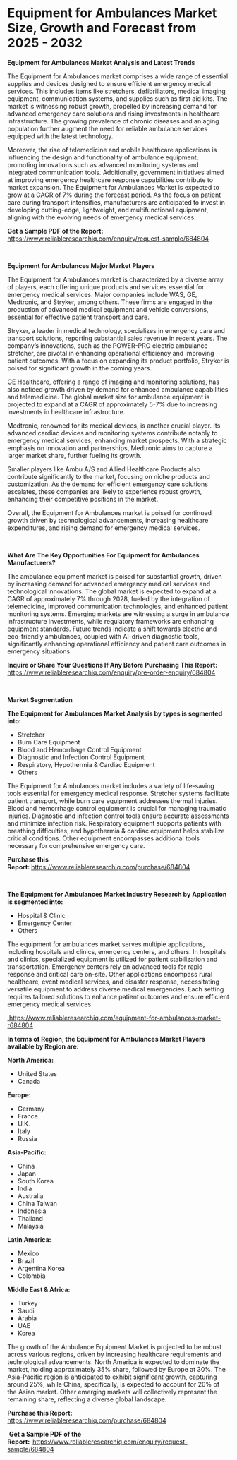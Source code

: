 <p><h1>Equipment for Ambulances Market Size, Growth and Forecast from 2025 - 2032</h1></p><p><strong>Equipment for Ambulances Market Analysis and Latest Trends</strong></p>
<p><p>The Equipment for Ambulances market comprises a wide range of essential supplies and devices designed to ensure efficient emergency medical services. This includes items like stretchers, defibrillators, medical imaging equipment, communication systems, and supplies such as first aid kits. The market is witnessing robust growth, propelled by increasing demand for advanced emergency care solutions and rising investments in healthcare infrastructure. The growing prevalence of chronic diseases and an aging population further augment the need for reliable ambulance services equipped with the latest technology.</p><p>Moreover, the rise of telemedicine and mobile healthcare applications is influencing the design and functionality of ambulance equipment, promoting innovations such as advanced monitoring systems and integrated communication tools. Additionally, government initiatives aimed at improving emergency healthcare response capabilities contribute to market expansion. The Equipment for Ambulances Market is expected to grow at a CAGR of 7% during the forecast period. As the focus on patient care during transport intensifies, manufacturers are anticipated to invest in developing cutting-edge, lightweight, and multifunctional equipment, aligning with the evolving needs of emergency medical services.</p></p>
<p><strong>Get a Sample PDF of the Report:&nbsp;</strong> <a href="https://www.reliableresearchiq.com/enquiry/request-sample/684804?utm_campaign=3055&utm_medium=2&utm_source=Github&utm_content=ia&utm_term=13042025&utm_id=equipment-for-ambulances">https://www.reliableresearchiq.com/enquiry/request-sample/684804</a></p>
<p>&nbsp;</p>
<p><strong>Equipment for Ambulances Major Market Players</strong></p>
<p><p>The Equipment for Ambulances market is characterized by a diverse array of players, each offering unique products and services essential for emergency medical services. Major companies include WAS, GE, Medtronic, and Stryker, among others. These firms are engaged in the production of advanced medical equipment and vehicle conversions, essential for effective patient transport and care.</p><p>Stryker, a leader in medical technology, specializes in emergency care and transport solutions, reporting substantial sales revenue in recent years. The company’s innovations, such as the POWER-PRO electric ambulance stretcher, are pivotal in enhancing operational efficiency and improving patient outcomes. With a focus on expanding its product portfolio, Stryker is poised for significant growth in the coming years.</p><p>GE Healthcare, offering a range of imaging and monitoring solutions, has also noticed growth driven by demand for enhanced ambulance capabilities and telemedicine. The global market size for ambulance equipment is projected to expand at a CAGR of approximately 5-7% due to increasing investments in healthcare infrastructure.</p><p>Medtronic, renowned for its medical devices, is another crucial player. Its advanced cardiac devices and monitoring systems contribute notably to emergency medical services, enhancing market prospects. With a strategic emphasis on innovation and partnerships, Medtronic aims to capture a larger market share, further fueling its growth.</p><p>Smaller players like Ambu A/S and Allied Healthcare Products also contribute significantly to the market, focusing on niche products and customization. As the demand for efficient emergency care solutions escalates, these companies are likely to experience robust growth, enhancing their competitive positions in the market.</p><p>Overall, the Equipment for Ambulances market is poised for continued growth driven by technological advancements, increasing healthcare expenditures, and rising demand for emergency medical services.</p></p>
<p>&nbsp;</p>
<p><strong>What Are The Key Opportunities For Equipment for Ambulances Manufacturers?</strong></p>
<p><p>The ambulance equipment market is poised for substantial growth, driven by increasing demand for advanced emergency medical services and technological innovations. The global market is expected to expand at a CAGR of approximately 7% through 2028, fueled by the integration of telemedicine, improved communication technologies, and enhanced patient monitoring systems. Emerging markets are witnessing a surge in ambulance infrastructure investments, while regulatory frameworks are enhancing equipment standards. Future trends indicate a shift towards electric and eco-friendly ambulances, coupled with AI-driven diagnostic tools, significantly enhancing operational efficiency and patient care outcomes in emergency situations.</p></p>
<p><strong>Inquire or Share Your Questions If Any Before Purchasing This Report:</strong> <a href="https://www.reliableresearchiq.com/enquiry/pre-order-enquiry/684804?utm_campaign=3055&utm_medium=2&utm_source=Github&utm_content=ia&utm_term=13042025&utm_id=equipment-for-ambulances">https://www.reliableresearchiq.com/enquiry/pre-order-enquiry/684804</a></p>
<p>&nbsp;</p>
<p><strong>Market Segmentation</strong></p>
<p><strong>The Equipment for Ambulances Market Analysis by types is segmented into:</strong></p>
<p><ul><li>Stretcher</li><li>Burn Care Equipment</li><li>Blood and Hemorrhage Control Equipment</li><li>Diagnostic and Infection Control Equipment</li><li>Respiratory, Hypothermia & Cardiac Equipment</li><li>Others</li></ul></p>
<p><p>The Equipment for Ambulances market includes a variety of life-saving tools essential for emergency medical response. Stretcher systems facilitate patient transport, while burn care equipment addresses thermal injuries. Blood and hemorrhage control equipment is crucial for managing traumatic injuries. Diagnostic and infection control tools ensure accurate assessments and minimize infection risk. Respiratory equipment supports patients with breathing difficulties, and hypothermia & cardiac equipment helps stabilize critical conditions. Other equipment encompasses additional tools necessary for comprehensive emergency care.</p></p>
<p><strong>Purchase this Report:&nbsp;</strong><a href="https://www.reliableresearchiq.com/purchase/684804?utm_campaign=3055&utm_medium=2&utm_source=Github&utm_content=ia&utm_term=13042025&utm_id=equipment-for-ambulances">https://www.reliableresearchiq.com/purchase/684804</a></p>
<p>&nbsp;</p>
<p><strong>The Equipment for Ambulances Market Industry Research by Application is segmented into:</strong></p>
<p><ul><li>Hospital & Clinic</li><li>Emergency Center</li><li>Others</li></ul></p>
<p><p>The equipment for ambulances market serves multiple applications, including hospitals and clinics, emergency centers, and others. In hospitals and clinics, specialized equipment is utilized for patient stabilization and transportation. Emergency centers rely on advanced tools for rapid response and critical care on-site. Other applications encompass rural healthcare, event medical services, and disaster response, necessitating versatile equipment to address diverse medical emergencies. Each setting requires tailored solutions to enhance patient outcomes and ensure efficient emergency medical services.</p></p>
<p><a href="https://www.reliableresearchiq.com/equipment-for-ambulances-market-r684804?utm_campaign=3055&utm_medium=2&utm_source=Github&utm_content=ia&utm_term=13042025&utm_id=equipment-for-ambulances">&nbsp;https://www.reliableresearchiq.com/equipment-for-ambulances-market-r684804</a></p>
<p><strong>In terms of Region, the Equipment for Ambulances Market Players available by Region are:</strong></p>
<p>
    <p> <strong> North America: </strong>
        <ul>
            <li>United States</li>
            <li>Canada</li>
        </ul>
        </p> 
    <p> <strong> Europe: </strong>
        <ul>
            <li>Germany</li>
            <li>France</li>
            <li>U.K.</li>
            <li>Italy</li>
            <li>Russia</li>
        </ul>
        </p> 
    <p> <strong> Asia-Pacific: </strong>
        <ul>
            <li>China</li>
            <li>Japan</li>
            <li>South Korea</li>
            <li>India</li>
            <li>Australia</li>
            <li>China Taiwan</li>
            <li>Indonesia</li>
            <li>Thailand</li>
            <li>Malaysia</li>
        </ul>
        </p> 
    <p> <strong> Latin America: </strong>
        <ul>
            <li>Mexico</li>
            <li>Brazil</li>
            <li>Argentina Korea</li>
            <li>Colombia</li>
        </ul>
        </p> 
    <p> <strong> Middle East & Africa: </strong>
        <ul>
            <li>Turkey</li>
            <li>Saudi</li>
            <li>Arabia</li>
            <li>UAE</li>
            <li>Korea</li>
        </ul>
    </p>
    </p>
<p><p>The growth of the Ambulance Equipment Market is projected to be robust across various regions, driven by increasing healthcare requirements and technological advancements. North America is expected to dominate the market, holding approximately 35% share, followed by Europe at 30%. The Asia-Pacific region is anticipated to exhibit significant growth, capturing around 25%, while China, specifically, is expected to account for 20% of the Asian market. Other emerging markets will collectively represent the remaining share, reflecting a diverse global landscape.</p></p>
<p><strong>Purchase this Report: </strong><a href="https://www.reliableresearchiq.com/purchase/684804?utm_campaign=3055&utm_medium=2&utm_source=Github&utm_content=ia&utm_term=13042025&utm_id=equipment-for-ambulances">https://www.reliableresearchiq.com/purchase/684804</a></p>
<p>&nbsp;<strong>Get a Sample PDF of the Report:&nbsp;&nbsp;</strong><a href="https://www.reliableresearchiq.com/enquiry/request-sample/684804?utm_campaign=3055&utm_medium=2&utm_source=Github&utm_content=ia&utm_term=13042025&utm_id=equipment-for-ambulances">https://www.reliableresearchiq.com/enquiry/request-sample/684804</a></p>
<p><strong></strong></p>
<p><p></p><p></p><p></p></p>